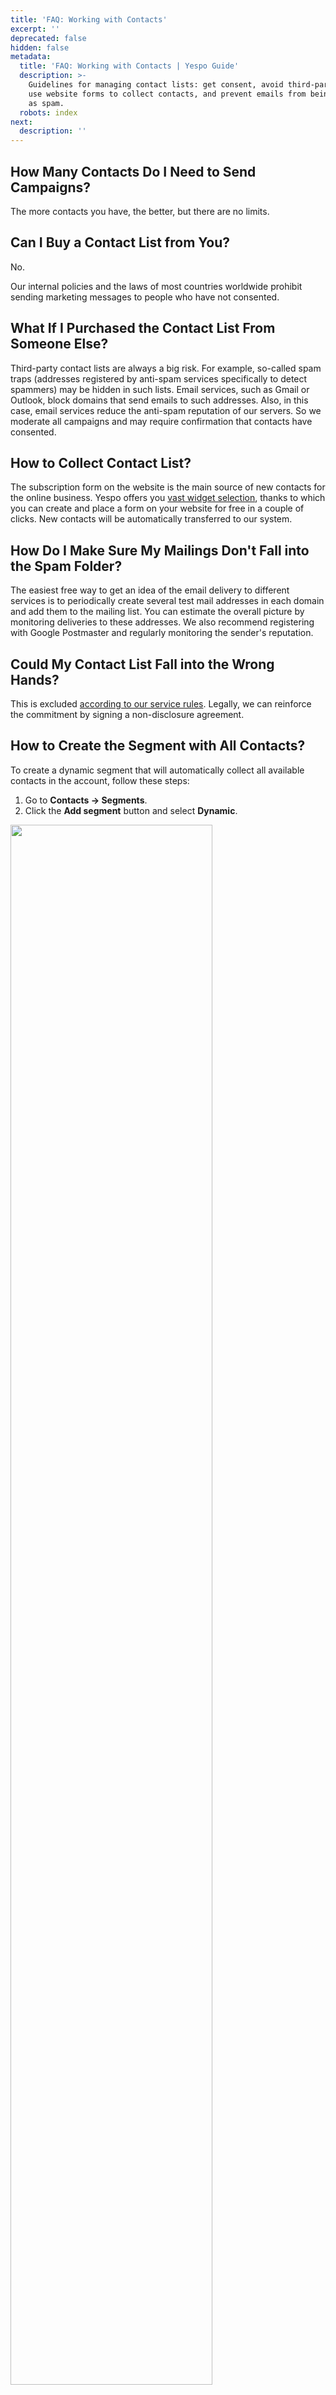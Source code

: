 ```yaml
---
title: 'FAQ: Working with Contacts'
excerpt: ''
deprecated: false
hidden: false
metadata:
  title: 'FAQ: Working with Contacts | Yespo Guide'
  description: >-
    Guidelines for managing contact lists: get consent, avoid third-party lists,
    use website forms to collect contacts, and prevent emails from being marked
    as spam.
  robots: index
next:
  description: ''
---
```

## How Many Contacts Do I Need to Send Campaigns?

The more contacts you have, the better, but there are no limits.

## Can I Buy a Contact List from You?

No.

Our internal policies and the laws of most countries worldwide prohibit sending marketing messages to people who have not consented.

## What If I Purchased the Contact List From Someone Else?

Third-party contact lists are always a big risk. For example, so-called spam traps (addresses registered by anti-spam services specifically to detect spammers) may be hidden in such lists. Email services, such as Gmail or Outlook, block domains that send emails to such addresses. Also, in this case, email services reduce the anti-spam reputation of our servers. So we moderate all campaigns and may require confirmation that contacts have consented.

## How to Collect Contact List?

The subscription form on the website is the main source of new contacts for the online business. Yespo offers you [vast widget selection](https://docs.yespo.io/docs/widgets), thanks to which you can create and place a form on your website for free in a couple of clicks. New contacts will be automatically transferred to our system.

## How Do I Make Sure My Mailings Don't Fall into the Spam Folder?

The easiest free way to get an idea of the email delivery to different services is to periodically create several test mail addresses in each domain and add them to the mailing list. You can estimate the overall picture by monitoring deliveries to these addresses. We also recommend registering with Google Postmaster and regularly monitoring the sender's reputation.

## Could My Contact List Fall into the Wrong Hands?

This is excluded [according to our service rules](https://yespo.io/terms-of-use). Legally, we can reinforce the commitment by signing a non-disclosure agreement.

## How to Create the Segment with All Contacts?

To create a dynamic segment that will automatically collect all available contacts in the account, follow these steps:

1. Go to **Contacts → Segments**.
2. Click the **Add segment** button and select **Dynamic**.

<Image align="center" width="80% " src="https://files.readme.io/514cb273efc619edb03527cc25d03debfbe0b601b8bf24f1bfc9ae276778581e-image2.webp" />

3. Click **Add condition** in the **Include** section.

<Image align="center" width="80% " src="https://files.readme.io/3a4a18884b3d20762df038971c09af20228dc27fc2f1136dd87dcb34e306ef76-image1.webp" />

4. Set the condition **Fields → Personal → ID →** greater than 0.

<Image align="center" width="80% " src="https://files.readme.io/30d07c0acd4bbcb4a98610d9384e8bc98c621038fabdd27108db7faedbf87809-image4.webp" />

5. Click **Done**.

<Image align="center" width="80% " src="https://files.readme.io/fcf3613996f9f6ab411bc15faab53531b940f166776e92aef49e5c510cf93c50-image3.webp" />